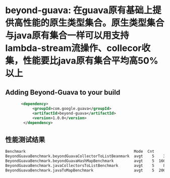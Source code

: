 # beyond-guava: 在guava原有基础上提供高性能的原生类型集合。原生类型集合与java原有集合一样可以用支持lambda-stream流操作、collecor收集，性能要比java原有集合平均高50%以上



## Adding Beyond-Guava to your build


```xml
       <dependency>
            <groupId>com.google.guava</groupId>
            <artifactId>beyond-guava</artifactId>
            <version>1.0.0</version>
        </dependency>
```


## 性能测试结果 

```xml
Benchmark                                                Mode  Cnt     Score     Error  Units
BeyondGuavaBenchmark.beyondGuavaCollectorToListBeanmark  avgt    5    37.124 ±   2.570  us/op
BeyondGuavaBenchmark.beyondGuavaHashMapBenchmark         avgt    5  1664.142 ± 514.607  us/op
BeyondGuavaBenchmark.javaCollectorsToListBenchmark       avgt    5    80.586 ±   4.331  us/op
BeyondGuavaBenchmark.javaToMapBenchmark                  avgt    5  2069.030 ± 136.357  us/op  
```



